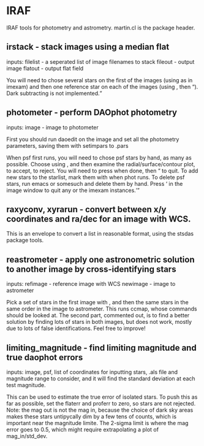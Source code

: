 IRAF
====

IRAF tools for photometry and astrometry.
martin.cl is the package header.

irstack - stack images using a median flat
-------

inputs:
filelist - a <cr> seperated list of image filenames to stack
fileout - output image
flatout - output flat field

You will need to chose several stars on the first of the images (using <A> as in imexam)
and then one reference star on each of the images (using <A>, then <q>).
Dark subtracting is not implemented.

photometer - perform DAOphot photometry
----------

inputs:
image - image to photometer

First you should run daoedit on the image and set all the photometry parameters, saving them
with setimpars to <image>.pars

When psf first runs, you will need to chose psf stars by hand, as many as possible. Choose
using <A>, and then examine the radial/surface/contour plot, <A> to accept, <D> to reject.
You will need to press <w> when done, then <q> to quit.
To add new stars to the starlist, mark them with <space> when phot runs.
To delete psf stars, run emacs or somesuch and delete them by hand.
Press <q> in the image window to quit any or the imexam instances.

raxyconv, xyrarun - convert between x/y coordinates and ra/dec for an image with WCS. 
-----------------
This is an envelope to convert a list in reasonable format, using the stsdas package tools.

reastrometer - apply one astronometric solution to another image by cross-identifying stars
------------

inputs:
refimage - reference image with WCS
newimage - image to astrometer

Pick a set of stars in the first image with <space>, and then the same stars in the same order
in the image to astrometer. This runs ccmap, whose commands should be looked at.
The second part, commented out, is to find a better solution by finding lots of stars in both
images, but does not work, mostly due to lots of false identifications. Feel free to improve!

limiting_magnitude - find limiting magnitude and true daophot errors
------------------

inputs:
image, psf, list of coordinates for inputting stars, .als file and
magnitude range to consider, and it will find the standard deviation at
each test magnitude. 

This can be used to estimate the true error of
isolated stars.
To push this as far as possible, set the flaterr and proferr to zero, so
stars are not rejected.
Note: the mag out is not the mag in, because the choice of dark sky areas
makes these stars untipycally dim by a few tens of counts, which is
important near the magnitude limite.
The 2-sigma limit is where the mag error goes to 0.5, which might require
extrapolating a plot of mag_in/std_dev.

